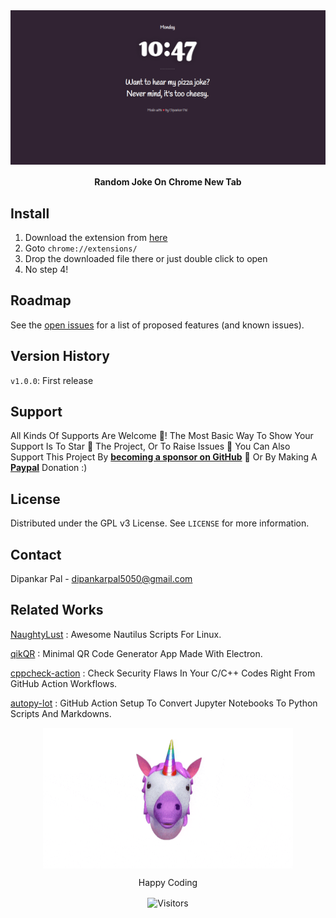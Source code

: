 <div align=center>
  <img align="center" src="./logo.png"/> 
  
  <p> </p>
  <p align=center>
  <h4 align=center > Random Joke On Chrome New Tab</h4>
  </p>
  </div>

## Install
1. Download the extension from [here](https://github.com/deep5050/one-more-joke-please/releases/download/v1.0/one-more-joke-please-v1.0.crx)
2. Goto `chrome://extensions/`
3. Drop the downloaded file there or just double click to open
4. No step 4!

## Roadmap

See the [open issues](https://github.com/deep5050/one-more-joke-please/issues) for a list of proposed features (and known issues).


## Version History


`v1.0.0`: First release


## Support

All Kinds Of Supports Are Welcome :raised_hands:! The Most Basic Way To Show Your Support Is To Star :star2: The Project, Or To Raise Issues :speech_balloon: You Can Also Support This Project By [**becoming a sponsor on GitHub**](https://github.com/sponsors/deep5050) :clap: Or By Making A [**Paypal**](https://paypal.me/deep5050) Donation :)

<!-- LICENSE -->
## License

Distributed under the GPL v3 License. See `LICENSE` for more information.



<!-- CONTACT -->
## Contact

Dipankar Pal - dipankarpal5050@gmail.com


## Related Works
[NaughtyLust](https://github.com/deep5050/NaughtyLust) : Awesome Nautilus Scripts For Linux.

[qikQR](https://github.com/deep5050/qikQR) : Minimal QR Code Generator App Made With Electron.

[cppcheck-action](https://github.com/deep5050/cppcheck-action) : Check Security Flaws In Your C/C++ Codes Right From GitHub Action Workflows.

[autopy-lot](https://github.com/deep5050/autopy-lot) : GitHub Action Setup To Convert Jupyter Notebooks To Python Scripts And Markdowns.

<div align=center>
<p align=center><img align=center src="https://raw.githubusercontent.com/liyasthomas/templates/master/assets/logo.gif" alt="unicorn" width="400">
</p>
<p align=center>Happy Coding</p>
  
<p align=center><img align=center  src="https://visitor-badge.laobi.icu/badge?page_id=deep5050.one-more-joke-please" alt="Visitors">  </p>

</div>
